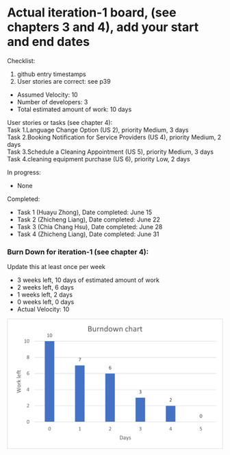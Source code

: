# Actual iteration-1 board, (see chapters 3 and 4), add your start and end dates 

Checklist: 
1. github entry timestamps
2. User stories are correct: see p39

* Assumed Velocity: 10
* Number of developers: 3
* Total estimated amount of work: 10 days

User stories or tasks (see chapter 4):  
Task 1.Language Change Option (US 2), priority Medium, 3 days  
Task 2.Booking Notification for Service Providers (US 4), priority Medium, 2 days  
Task 3.Schedule a Cleaning Appointment (US 5), priority Medium, 3 days  
Task 4.cleaning equipment purchase (US 6), priority Low, 2 days

In progress:
* None

Completed:
* Task 1 (Huayu Zhong), Date completed: June 15
* Task 2 (Zhicheng Liang), Date completed: June 22
* Task 3 (Chia Chang Hsu), Date completed: June 28
* Task 4 (Zhicheng Liang), Date completed: June 31

### Burn Down for iteration-1 (see chapter 4):
Update this at least once per week
* 3 weeks left, 10 days of estimated amount of work 
* 2 weeks left, 6 days
* 1 weeks left, 2 days
* 0 weeks left, 0 days
* Actual Velocity: 10

![Burndown chart (iteration 1)](burndownchart/iteration_1_burndown_chart.png)

